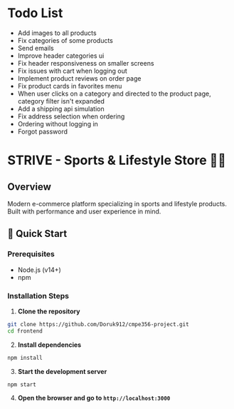 # Todo List
* Add images to all products
* Fix categories of some products
* Send emails
* Improve header categories ui
* Fix header responsiveness on smaller screens
* Fix issues with cart when logging out
* Implement product reviews on order page
* Fix product cards in favorites menu
* When user clicks on a category and directed to the product page, category filter isn't expanded
* Add a shipping api simulation
* Fix address selection when ordering
* Ordering without logging in
* Forgot password

# STRIVE - Sports & Lifestyle Store 🏃‍♂️

## Overview
Modern e-commerce platform specializing in sports and lifestyle products. Built with performance and user experience in mind.

## 🚀 Quick Start

### Prerequisites
* Node.js (v14+)
* npm

### Installation Steps

1. **Clone the repository**
```bash
git clone https://github.com/Doruk912/cmpe356-project.git
cd frontend
```
2. **Install dependencies**
```bash
npm install
```
3. **Start the development server**
```bash
npm start
```
4. **Open the browser and go to `http://localhost:3000`**

